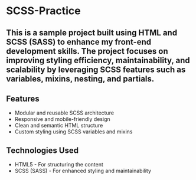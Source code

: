# SCSS-Practice

## This is a sample project built using HTML and SCSS (SASS) to enhance my front-end development skills. The project focuses on improving styling efficiency, maintainability, and scalability by leveraging SCSS features such as variables, mixins, nesting, and partials.

## Features
- Modular and reusable SCSS architecture
- Responsive and mobile-friendly design
- Clean and semantic HTML structure
- Custom styling using SCSS variables and mixins

## Technologies Used
- HTML5 - For structuring the content
- SCSS (SASS) - For enhanced styling and maintainability
